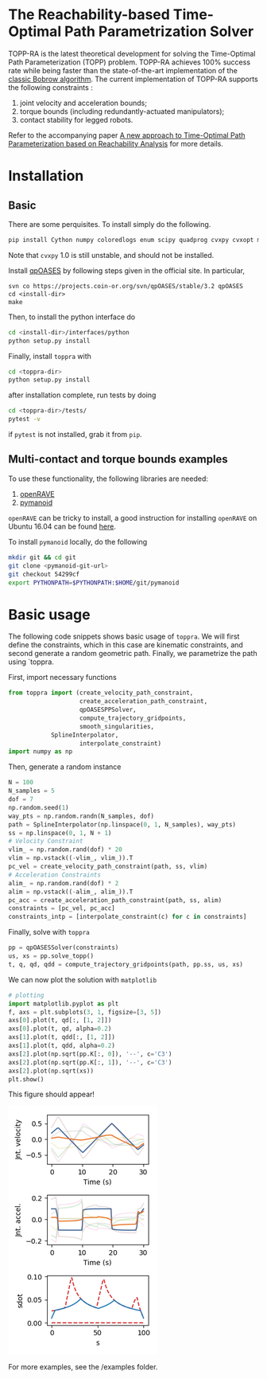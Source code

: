 # The Reachability-based Time-Optimal Path Parametrization Solver


TOPP-RA is the latest theoretical development for solving the
Time-Optimal Path Parameterization (TOPP) problem. TOPP-RA achieves
100% success rate while being faster than the state-of-the-art
implementation of the [classic Bobrow
algorithm](https://github.com/quangounet/TOPP). The current
implementation of TOPP-RA supports the following constraints :

1. joint velocity and acceleration bounds;
2. torque bounds (including redundantly-actuated manipulators);
3. contact stability for legged robots.

Refer to the accompanying paper [A new approach to Time-Optimal Path Parameterization based on Reachability Analysis](https://arxiv.org/abs/1707.07239) for more details.


# Installation
## Basic

There are some perquisites. To install simply do the following.
``` sh
pip install Cython numpy coloredlogs enum scipy quadprog cvxpy cvxopt matplotlib pycddlib
```
Note that `cvxpy` 1.0 is still unstable, and should not be installed.

Install
[qpOASES](https://projects.coin-or.org/qpOASES/wiki/QpoasesInstallation) by
following steps given in the official site. In particular, 
``` shell
svn co https://projects.coin-or.org/svn/qpOASES/stable/3.2 qpOASES
cd <install-dir>
make
```
Then, to install the python interface do
``` sh
cd <install-dir>/interfaces/python
python setup.py install
```


Finally, install `toppra` with
``` sh
cd <toppra-dir>
python setup.py install
```
after installation complete, run tests by doing
``` sh
cd <toppra-dir>/tests/
pytest -v
```
if `pytest` is not installed, grab it from `pip`.



## Multi-contact and torque bounds examples
To use these functionality, the following libraries are needed:

1. [openRAVE](https://github.com/rdiankov/openrave)
2. [pymanoid](https://github.com/stephane-caron/pymanoid)

`openRAVE` can be tricky to install, a good instruction for installing
`openRAVE` on Ubuntu 16.04 can be
found
[here](https://scaron.info/teaching/installing-openrave-on-ubuntu-16.04.html).

To install `pymanoid` locally, do the following
``` sh
mkdir git && cd git
git clone <pymanoid-git-url>
git checkout 54299cf
export PYTHONPATH=$PYTHONPATH:$HOME/git/pymanoid
```



# Basic usage

The following code snippets shows basic usage of `toppra`. We will
first define the constraints, which in this case are kinematic
constraints, and second generate a random geometric path. Finally, we
parametrize the path using `toppra.


First, import necessary functions
```python
from toppra import (create_velocity_path_constraint,
                    create_acceleration_path_constraint,
                    qpOASESPPSolver,
                    compute_trajectory_gridpoints,
                    smooth_singularities,
		    SplineInterpolator,
                    interpolate_constraint)
import numpy as np
```
Then, generate a random instance
```python
N = 100
N_samples = 5
dof = 7
np.random.seed(1)
way_pts = np.random.randn(N_samples, dof)
path = SplineInterpolator(np.linspace(0, 1, N_samples), way_pts)
ss = np.linspace(0, 1, N + 1)
# Velocity Constraint
vlim_ = np.random.rand(dof) * 20
vlim = np.vstack((-vlim_, vlim_)).T
pc_vel = create_velocity_path_constraint(path, ss, vlim)
# Acceleration Constraints
alim_ = np.random.rand(dof) * 2
alim = np.vstack((-alim_, alim_)).T
pc_acc = create_acceleration_path_constraint(path, ss, alim)
constraints = [pc_vel, pc_acc]
constraints_intp = [interpolate_constraint(c) for c in constraints]
```
Finally, solve with `toppra`
```python
pp = qpOASESSolver(constraints)
us, xs = pp.solve_topp()
t, q, qd, qdd = compute_trajectory_gridpoints(path, pp.ss, us, xs)
```
We can now plot the solution with `matplotlib`
``` python
# plotting
import matplotlib.pyplot as plt
f, axs = plt.subplots(3, 1, figsize=[3, 5])
axs[0].plot(t, qd[:, [1, 2]])
axs[0].plot(t, qd, alpha=0.2)
axs[1].plot(t, qdd[:, [1, 2]])
axs[1].plot(t, qdd, alpha=0.2)
axs[2].plot(np.sqrt(pp.K[:, 0]), '--', c='C3')
axs[2].plot(np.sqrt(pp.K[:, 1]), '--', c='C3')
axs[2].plot(np.sqrt(xs))
plt.show()
```
This figure should appear!

![basic usage figure](medias/basic_usage.png)

For more examples, see the /examples folder.

